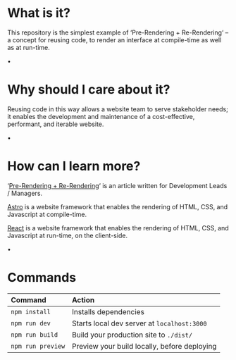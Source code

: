 # What is it?

This repository is the simplest example of ‘Pre-Rendering + Re-Rendering‘ – a concept for reusing code, to render an interface at compile-time as well as at run-time.

•

# Why should I care about it?

Reusing code in this way allows a website team to serve stakeholder needs; it enables the development and maintenance of a cost-effective, performant, and iterable website.

•

# How can I learn more?

‘[Pre-Rendering + Re-Rendering](https://alexandermonachino.com/pre-rendering-re-rendering)‘ is an article written for Development Leads / Managers.

[Astro](https://astro.build/) is a website framework that enables the rendering of HTML, CSS, and Javascript at compile-time.

[React](https://react.dev/) is a website framework that enables the rendering of HTML, CSS, and Javascript at run-time, on the client-side.

•

# Commands

| Command                   | Action                                           |
| :------------------------ | :----------------------------------------------- |
| `npm install`             | Installs dependencies                            |
| `npm run dev`             | Starts local dev server at `localhost:3000`      |
| `npm run build`           | Build your production site to `./dist/`          |
| `npm run preview`         | Preview your build locally, before deploying     |